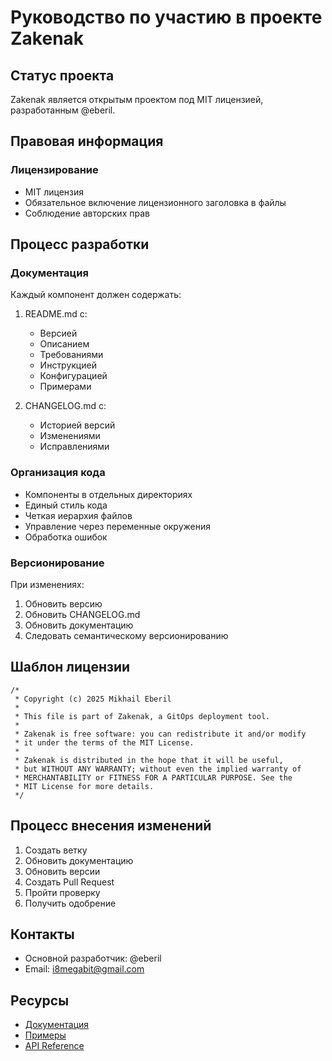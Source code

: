 # Руководство по участию в проекте Zakenak

## Статус проекта
Zakenak является открытым проектом под MIT лицензией, разработанным @eberil.

## Правовая информация

### Лицензирование
- MIT лицензия
- Обязательное включение лицензионного заголовка в файлы
- Соблюдение авторских прав

## Процесс разработки

### Документация
Каждый компонент должен содержать:
1. README.md с:
   - Версией
   - Описанием
   - Требованиями
   - Инструкцией
   - Конфигурацией
   - Примерами

2. CHANGELOG.md с:
   - Историей версий
   - Изменениями
   - Исправлениями

### Организация кода
- Компоненты в отдельных директориях
- Единый стиль кода
- Четкая иерархия файлов
- Управление через переменные окружения
- Обработка ошибок

### Версионирование
При изменениях:
1. Обновить версию
2. Обновить CHANGELOG.md
3. Обновить документацию
4. Следовать семантическому версионированию

## Шаблон лицензии
```plaintext
/*
 * Copyright (c) 2025 Mikhail Eberil
 * 
 * This file is part of Zakenak, a GitOps deployment tool.
 * 
 * Zakenak is free software: you can redistribute it and/or modify
 * it under the terms of the MIT License.
 * 
 * Zakenak is distributed in the hope that it will be useful,
 * but WITHOUT ANY WARRANTY; without even the implied warranty of
 * MERCHANTABILITY or FITNESS FOR A PARTICULAR PURPOSE. See the
 * MIT License for more details.
 */
```

## Процесс внесения изменений
1. Создать ветку
2. Обновить документацию
3. Обновить версии
4. Создать Pull Request
5. Пройти проверку
6. Получить одобрение

## Контакты
- Основной разработчик: @eberil
- Email: i8megabit@gmail.com

## Ресурсы
- [Документация](./docs/)
- [Примеры](./examples/)
- [API Reference](./docs/API.md)


